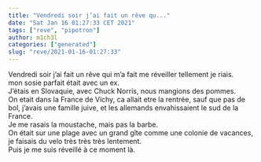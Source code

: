 ```yaml
---
title: "Vendredi soir j’ai fait un rêve qu..."
date: "Sat Jan 16 01:27:33 CET 2021"
tags: ["reve", "pipotron"]
author: m1ch3l
categories: ["generated"]
slug: "reve/2021-01-16-01:27:33"
---
```


Vendredi soir j’ai fait un rêve qui m’a fait me réveiller tellement je riais.<br>
mon sosie parfait était avec un ex.<br>
J’étais en Slovaquie, avec Chuck Norris, nous mangions des pommes.<br>
On etait dans la France de Vichy, ca allait etre la rentrée, sauf que pas de bol, j’avais une famille juive, et les allemands envahissaient le sud de la France.<br>
Je me rasais la moustache, mais pas la barbe.<br>
On était sur une plage avec un grand gîte comme une colonie de vacances, je faisais du velo très très très lentement.<br>
Puis je me suis réveillé à ce moment là.<br>
